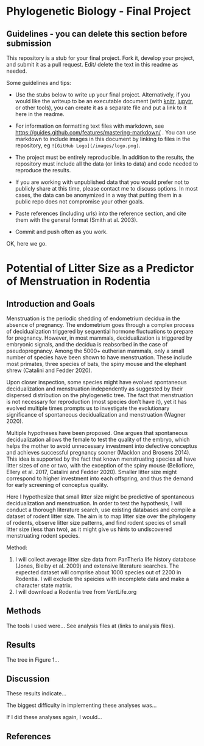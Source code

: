 # Phylogenetic Biology - Final Project

## Guidelines - you can delete this section before submission

This repository is a stub for your final project. Fork it, develop your project, and submit it as a pull request. Edit/ delete the text in this readme as needed.

Some guidelines and tips:

- Use the stubs below to write up your final project. Alternatively, if you would like the writeup to be an executable document (with [knitr](http://yihui.name/knitr/), [jupytr](http://jupyter.org/), or other tools), you can create it as a separate file and put a link to it here in the readme.

- For information on formatting text files with markdown, see https://guides.github.com/features/mastering-markdown/ . You can use markdown to include images in this document by linking to files in the repository, eg `![GitHub Logo](/images/logo.png)`.

- The project must be entirely reproducible. In addition to the results, the repository must include all the data (or links to data) and code needed to reproduce the results.

- If you are working with unpublished data that you would prefer not to publicly share at this time, please contact me to discuss options. In most cases, the data can be anonymized in a way that putting them in a public repo does not compromise your other goals.

- Paste references (including urls) into the reference section, and cite them with the general format (Smith at al. 2003).

- Commit and push often as you work.

OK, here we go.

# Potential of Litter Size as a Predictor of Menstruation in Rodentia 

## Introduction and Goals

  Menstruation is the periodic shedding of endometrium decidua in the absence of pregnancy. The endometrium goes through a complex process of decidualization triggered by sequential hormone fluctuations to prepare for pregnancy. However, in most mammals, decidualization is triggered by embryonic signals, and the decidua is reabsorbed in the case of pseudopregnancy. Among the 5000+ eutherian mammals, only a small number of species have been shown to have menstruation. These include most primates, three species of bats, the spiny mouse and the elephant shrew (Catalini and Fedder 2020). 
  
  Upon closer inspection, some species might have evolved spontaneous decidualization and menstruation independently as suggested by their dispersed distribution on the phylogenetic tree. The fact that menstruation is not necessary for reproduction (most species don’t have it), yet it has evolved multiple times prompts us to investigate the evolutionary significance of spontaneous decidualization and menstruation (Wagner 2020). 
  
  Multiple hypotheses have been proposed. One argues that spontaneous decidualization allows the female to test the quality of the embryo, which helps the mother to avoid unnecessary investment into defective conceptus and achieves successful pregnancy sooner (Macklon and Brosens 2014). This idea is supported by the fact that known menstruating species all have litter sizes of one or two, with the exception of the spiny mouse (Bellofiore, Ellery et al. 2017, Catalini and Fedder 2020). Smaller litter size might correspond to higher investment into each offspring, and thus the demand for early screening of conceptus quality.  
  
  Here I hypothesize that small litter size might be predictive of spontaneous decidualization and menstruation. In order to test the hypothesis, I will conduct a thorough literature search, use existing databases and compile a dataset of rodent litter size. The aim is to map litter size over the phylogeny of rodents, observe litter size patterns, and find rodent species of small litter size (less than two), as it might give us hints to undiscovered menstruating rodent species.
  
Method:
  1. I will collect average litter size data from PanTheria life history database (Jones, Bielby et al. 2009) and extensive literature searches. The expected dataset will comprise about 1000 species out of 2200 in Rodentia. I will exclude the speicies with incomplete data and make a character state matrix. 
  2. I will download a Rodentia tree from VertLife.org 


## Methods

The tools I used were... See analysis files at (links to analysis files).

## Results

The tree in Figure 1...

## Discussion

These results indicate...

The biggest difficulty in implementing these analyses was...

If I did these analyses again, I would...

## References


